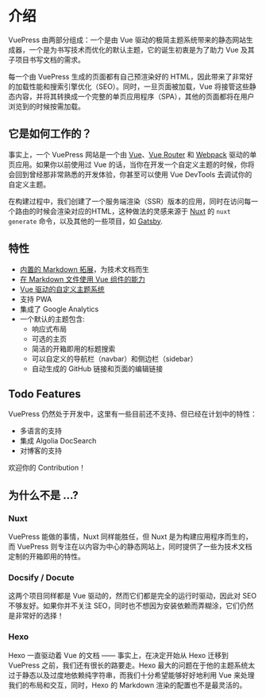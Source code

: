 # 介绍

VuePress 由两部分组成：一个是由 Vue 驱动的极简主题系统带来的静态网站生成器，一个是为书写技术而优化的默认主题，它的诞生初衷是为了助力 Vue 及其子项目书写文档的需求。
 
每一个由 VuePress 生成的页面都有自己预渲染好的 HTML，因此带来了非常好的加载性能和搜索引擎优化（SEO）。同时，一旦页面被加载，Vue 将接管这些静态内容，并将其转换成一个完整的单页应用程序（SPA），其他的页面都将在用户浏览到的时候按需加载。

## 它是如何工作的？

事实上，一个 VuePress 网站是一个由 [Vue](http://vuejs.org/)、[Vue Router](https://github.com/vuejs/vue-router) 和 [Webpack](http://webpack.js.org/) 驱动的单页应用。如果你以前使用过 Vue 的话，当你在开发一个自定义主题的时候，你将会回到曾经那非常熟悉的开发体验，你甚至可以使用 Vue DevTools 去调试你的自定义主题。

在构建过程中，我们创建了一个服务端渲染（SSR）版本的应用，同时在访问每一个路由的时候会渲染对应的HTML，这种做法的灵感来源于 [Nuxt](https://nuxtjs.org/) 的 `nuxt generate` 命令，以及其他的一些项目，如 [Gatsby](https://www.gatsbyjs.org/).

## 特性

- [内置的 Markdown 拓展](./markdown.md)，为技术文档而生
- [在 Markdown 文件使用 Vue 组件的能力](./using-vue.md)
- [Vue 驱动的自定义主题系统](./custom-themes)
- 支持 PWA
- 集成了 Google Analytics
- 一个默认的主题包含:
  - 响应式布局
  - 可选的主页
  - 简洁的开箱即用的标题搜索
  - 可以自定义的导航栏（navbar）和侧边栏（sidebar）
  - 自动生成的 GitHub 链接和页面的编辑链接

## Todo Features

VuePress 仍然处于开发中，这里有一些目前还不支持、但已经在计划中的特性：

- 多语言的支持
- 集成 Algolia DocSearch 
- 对博客的支持

欢迎你的 Contribution！

## 为什么不是 ...?

### Nuxt

VuePress 能做的事情，Nuxt 同样能胜任，但 Nuxt 是为构建应用程序而生的，而 VuePress 则专注在以内容为中心的静态网站上，同时提供了一些为技术文档定制的开箱即用的特性。

### Docsify / Docute

这两个项目同样都是 Vue 驱动的，然而它们都是完全的运行时驱动，因此对 SEO 不够友好。如果你并不关注 SEO，同时也不想因为安装依赖而弄糊涂，它们仍然是非常好的选择！

### Hexo

Hexo 一直驱动着 Vue 的文档 —— 事实上，在决定开始从 Hexo 迁移到 VuePress 之前，我们还有很长的路要走。Hexo 最大的问题在于他的主题系统太过于静态以及过度地依赖纯字符串，而我们十分希望能够好好地利用 Vue 来处理我们的布局和交互，同时，Hexo 的 Markdown 渲染的配置也不是最灵活的。

